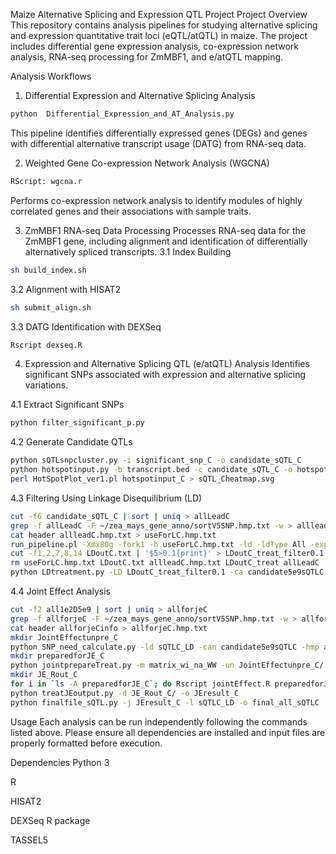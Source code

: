 Maize Alternative Splicing and Expression QTL Project
Project Overview
This repository contains analysis pipelines for studying alternative splicing and expression quantitative trait loci (eQTL/atQTL) in maize. The project includes differential gene expression analysis, co-expression network analysis, RNA-seq processing for ZmMBF1, and e/atQTL mapping.

Analysis Workflows
1. Differential Expression and Alternative Splicing Analysis
```bash
python  Differential_Expression_and_AT_Analysis.py
```
This pipeline identifies differentially expressed genes (DEGs) and genes with differential alternative transcript usage (DATG) from RNA-seq data.

2. Weighted Gene Co-expression Network Analysis (WGCNA)
```bash
RScript: wgcna.r
```
Performs co-expression network analysis to identify modules of highly correlated genes and their associations with sample traits.

3. ZmMBF1 RNA-seq Data Processing
Processes RNA-seq data for the ZmMBF1 gene, including alignment and identification of differentially alternatively spliced transcripts.
3.1 Index Building
```bash
sh build_index.sh
```
3.2 Alignment with HISAT2
```bash
sh submit_align.sh
```
3.3 DATG Identification with DEXSeq
```bash
Rscript dexseq.R
```
4. Expression and Alternative Splicing QTL (e/atQTL) Analysis
Identifies significant SNPs associated with expression and alternative splicing variations.

4.1 Extract Significant SNPs
```bash
python filter_significant_p.py
```
4.2 Generate Candidate QTLs
```bash
python sQTLsnpcluster.py -i significant_snp_C -o candidate_sQTL_C
python hotspotinput.py -b transcript.bed -c candidate_sQTL_C -o hotspotinput_C
perl HotSpotPlot_ver1.pl hotspotinput_C > sQTL_Cheatmap.svg
```
4.3 Filtering Using Linkage Disequilibrium (LD)
```bash
cut -f6 candidate_sQTL_C | sort | uniq > allLeadC
grep -f allLeadC -F ~/zea_mays_gene_anno/sortV5SNP.hmp.txt -w > allleadC.hmp.txt
cat header allleadC.hmp.txt > useForLC.hmp.txt
run_pipeline.pl -Xmx80g -fork1 -h useForLC.hmp.txt -ld -ldType All -export LDoutC
cut -f1,2,7,8,14 LDoutC.txt | '$5>0.1{print}' > LDoutC_treat_filter0.1 
rm useForLC.hmp.txt LDoutC.txt allleadC.hmp.txt LDoutC_treat allLeadC
python LDtreatment.py -LD LDoutC_treat_filter0.1 -ca candidate5e9sQTLC -o sQTLC_LD
```
4.4 Joint Effect Analysis
```bash
cut -f2 all1e2D5e9 | sort | uniq > allforjeC
grep -f allforjeC -F ~/zea_mays_gene_anno/sortV5SNP.hmp.txt -w > allforjeCinfo
cat header allforjeCinfo > allforjeC.hmp.txt
mkdir JointEffectunpre_C
python SNP_need_calculate.py -ld sQTLC_LD -can candidate5e9sQTLC -hmp allforjeC.hmp.txt -o JointEffectunpre_C/
mkdir preparedforJE_C
python jointprepareTreat.py -m matrix_wi_na_WW -un JointEffectunpre_C/ -o preparedforJE_C/
mkdir JE_Rout_C
for i in `ls -A preparedforJE_C`; do Rscript jointEffect.R preparedforJE_C/$i > JE_Rout_C/$i.out; done
python treatJEoutput.py -d JE_Rout_C/ -o JEresult_C
python finalfile_sQTL.py -j JEresult_C -l sQTLC_LD -o final_all_sQTLC
```
Usage
Each analysis can be run independently following the commands listed above. Please ensure all dependencies are installed and input files are properly formatted before execution.

Dependencies
Python 3

R

HISAT2

DEXSeq R package

TASSEL5


